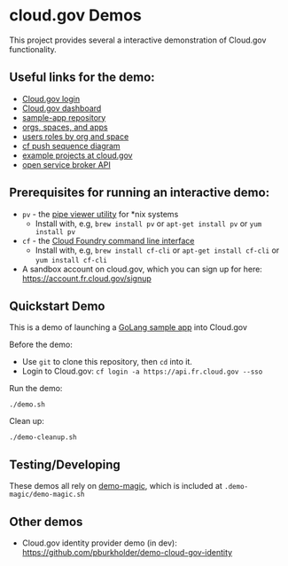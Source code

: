 # cloud.gov Demos

This project provides several a interactive demonstration of
Cloud.gov functionality.

## Useful links for the demo:

* [Cloud.gov login](https://login.fr.cloud.gov/login)
* [Cloud.gov dashboard](https://dashboard.fr.cloud.gov)
* [sample-app repository](https://github.com/pburkholder/sample-app)
* [orgs, spaces, and apps](http://basics-workshop.cloudfoundry.org/slides/#/20)
* [users roles by org and space](https://docs.run.pivotal.io/console/images/pws/invite-members.png)
* [cf push sequence diagram](https://raw.githubusercontent.com/18F/cg-workshop/master/images/app_push_flow_diagram_diego.png)
* [example projects at cloud.gov](https://cloud.gov/docs/apps/frameworks/#customer-example-applications)
* [open service broker API](https://www.openservicebrokerapi.org/)

## Prerequisites for running an interactive demo:

* `pv` - the [pipe viewer utility](https://www.ivarch.com/programs/pv.shtml) for *nix systems
  * Install with, e.g, `brew install pv` or `apt-get install pv` or `yum install pv`
* `cf` - the [Cloud Foundry command line interface](https://github.com/cloudfoundry/cli)
  * Install with, e.g, `brew install cf-cli` or `apt-get install cf-cli` or `yum install cf-cli`
* A sandbox account on cloud.gov, which you can sign up for here: https://account.fr.cloud.gov/signup

## Quickstart Demo

This is a demo of launching a [GoLang sample app](https://github.com/pburkholder/sample-app)
into Cloud.gov

Before the demo:
  * Use `git` to clone this repository, then `cd` into it.
  * Login to Cloud.gov: `cf login -a https://api.fr.cloud.gov --sso`

Run the demo:
```
./demo.sh
```

Clean up:
```
./demo-cleanup.sh
```

## Testing/Developing

These demos all rely on [demo-magic](https://github.com/paxtonhare/demo-magic), which is included at `.demo-magic/demo-magic.sh`

## Other demos

* Cloud.gov identity provider demo (in dev): https://github.com/pburkholder/demo-cloud-gov-identity

